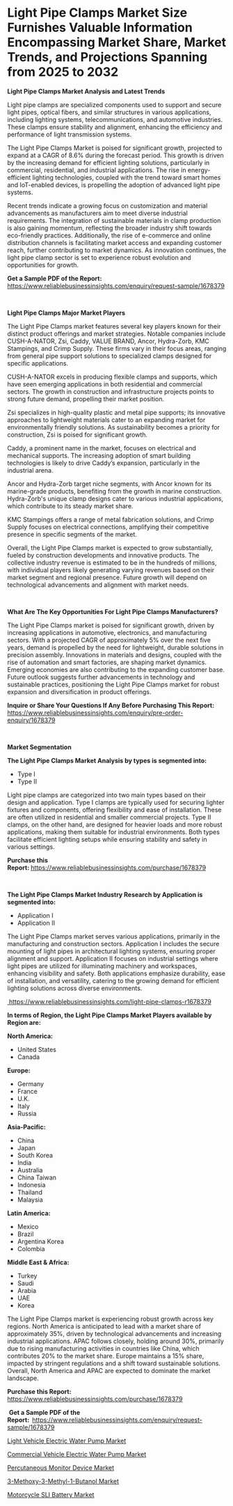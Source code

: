 <p><h1>Light Pipe Clamps Market Size Furnishes Valuable Information Encompassing Market Share, Market Trends, and Projections Spanning from 2025 to 2032</h1></p><p><strong>Light Pipe Clamps Market Analysis and Latest Trends</strong></p>
<p><p>Light pipe clamps are specialized components used to support and secure light pipes, optical fibers, and similar structures in various applications, including lighting systems, telecommunications, and automotive industries. These clamps ensure stability and alignment, enhancing the efficiency and performance of light transmission systems.</p><p>The Light Pipe Clamps Market is poised for significant growth, projected to expand at a CAGR of 8.6% during the forecast period. This growth is driven by the increasing demand for efficient lighting solutions, particularly in commercial, residential, and industrial applications. The rise in energy-efficient lighting technologies, coupled with the trend toward smart homes and IoT-enabled devices, is propelling the adoption of advanced light pipe systems.</p><p>Recent trends indicate a growing focus on customization and material advancements as manufacturers aim to meet diverse industrial requirements. The integration of sustainable materials in clamp production is also gaining momentum, reflecting the broader industry shift towards eco-friendly practices. Additionally, the rise of e-commerce and online distribution channels is facilitating market access and expanding customer reach, further contributing to market dynamics. As innovation continues, the light pipe clamp sector is set to experience robust evolution and opportunities for growth.</p></p>
<p><strong>Get a Sample PDF of the Report:&nbsp;</strong> <a href="https://www.reliablebusinessinsights.com/enquiry/request-sample/1678379?utm_campaign=1138&utm_medium=2&utm_source=Github&utm_content=ia&utm_term=24032025&utm_id=light-pipe-clamps">https://www.reliablebusinessinsights.com/enquiry/request-sample/1678379</a></p>
<p>&nbsp;</p>
<p><strong>Light Pipe Clamps Major Market Players</strong></p>
<p><p>The Light Pipe Clamps market features several key players known for their distinct product offerings and market strategies. Notable companies include CUSH-A-NATOR, Zsi, Caddy, VALUE BRAND, Ancor, Hydra-Zorb, KMC Stampings, and Crimp Supply. These firms vary in their focus areas, ranging from general pipe support solutions to specialized clamps designed for specific applications.</p><p>CUSH-A-NATOR excels in producing flexible clamps and supports, which have seen emerging applications in both residential and commercial sectors. The growth in construction and infrastructure projects points to strong future demand, propelling their market position.</p><p>Zsi specializes in high-quality plastic and metal pipe supports; its innovative approaches to lightweight materials cater to an expanding market for environmentally friendly solutions. As sustainability becomes a priority for construction, Zsi is poised for significant growth.</p><p>Caddy, a prominent name in the market, focuses on electrical and mechanical supports. The increasing adoption of smart building technologies is likely to drive Caddy’s expansion, particularly in the industrial arena.</p><p>Ancor and Hydra-Zorb target niche segments, with Ancor known for its marine-grade products, benefiting from the growth in marine construction. Hydra-Zorb's unique clamp designs cater to various industrial applications, which contribute to its steady market share.</p><p>KMC Stampings offers a range of metal fabrication solutions, and Crimp Supply focuses on electrical connections, amplifying their competitive presence in specific segments of the market.</p><p>Overall, the Light Pipe Clamps market is expected to grow substantially, fueled by construction developments and innovative products. The collective industry revenue is estimated to be in the hundreds of millions, with individual players likely generating varying revenues based on their market segment and regional presence. Future growth will depend on technological advancements and alignment with market needs.</p></p>
<p>&nbsp;</p>
<p><strong>What Are The Key Opportunities For Light Pipe Clamps Manufacturers?</strong></p>
<p><p>The Light Pipe Clamps market is poised for significant growth, driven by increasing applications in automotive, electronics, and manufacturing sectors. With a projected CAGR of approximately 5% over the next five years, demand is propelled by the need for lightweight, durable solutions in precision assembly. Innovations in materials and designs, coupled with the rise of automation and smart factories, are shaping market dynamics. Emerging economies are also contributing to the expanding customer base. Future outlook suggests further advancements in technology and sustainable practices, positioning the Light Pipe Clamps market for robust expansion and diversification in product offerings.</p></p>
<p><strong>Inquire or Share Your Questions If Any Before Purchasing This Report:</strong> <a href="https://www.reliablebusinessinsights.com/enquiry/pre-order-enquiry/1678379?utm_campaign=1138&utm_medium=2&utm_source=Github&utm_content=ia&utm_term=24032025&utm_id=light-pipe-clamps">https://www.reliablebusinessinsights.com/enquiry/pre-order-enquiry/1678379</a></p>
<p>&nbsp;</p>
<p><strong>Market Segmentation</strong></p>
<p><strong>The Light Pipe Clamps Market Analysis by types is segmented into:</strong></p>
<p><ul><li>Type I</li><li>Type II</li></ul></p>
<p><p>Light pipe clamps are categorized into two main types based on their design and application. Type I clamps are typically used for securing lighter fixtures and components, offering flexibility and ease of installation. These are often utilized in residential and smaller commercial projects. Type II clamps, on the other hand, are designed for heavier loads and more robust applications, making them suitable for industrial environments. Both types facilitate efficient lighting setups while ensuring stability and safety in various settings.</p></p>
<p><strong>Purchase this Report:&nbsp;</strong><a href="https://www.reliablebusinessinsights.com/purchase/1678379?utm_campaign=1138&utm_medium=2&utm_source=Github&utm_content=ia&utm_term=24032025&utm_id=light-pipe-clamps">https://www.reliablebusinessinsights.com/purchase/1678379</a></p>
<p>&nbsp;</p>
<p><strong>The Light Pipe Clamps Market Industry Research by Application is segmented into:</strong></p>
<p><ul><li>Application I</li><li>Application II</li></ul></p>
<p><p>The Light Pipe Clamps market serves various applications, primarily in the manufacturing and construction sectors. Application I includes the secure mounting of light pipes in architectural lighting systems, ensuring proper alignment and support. Application II focuses on industrial settings where light pipes are utilized for illuminating machinery and workspaces, enhancing visibility and safety. Both applications emphasize durability, ease of installation, and versatility, catering to the growing demand for efficient lighting solutions across diverse environments.</p></p>
<p><a href="https://www.reliablebusinessinsights.com/light-pipe-clamps-r1678379?utm_campaign=1138&utm_medium=2&utm_source=Github&utm_content=ia&utm_term=24032025&utm_id=light-pipe-clamps">&nbsp;https://www.reliablebusinessinsights.com/light-pipe-clamps-r1678379</a></p>
<p><strong>In terms of Region, the Light Pipe Clamps Market Players available by Region are:</strong></p>
<p>
    <p> <strong> North America: </strong>
        <ul>
            <li>United States</li>
            <li>Canada</li>
        </ul>
        </p> 
    <p> <strong> Europe: </strong>
        <ul>
            <li>Germany</li>
            <li>France</li>
            <li>U.K.</li>
            <li>Italy</li>
            <li>Russia</li>
        </ul>
        </p> 
    <p> <strong> Asia-Pacific: </strong>
        <ul>
            <li>China</li>
            <li>Japan</li>
            <li>South Korea</li>
            <li>India</li>
            <li>Australia</li>
            <li>China Taiwan</li>
            <li>Indonesia</li>
            <li>Thailand</li>
            <li>Malaysia</li>
        </ul>
        </p> 
    <p> <strong> Latin America: </strong>
        <ul>
            <li>Mexico</li>
            <li>Brazil</li>
            <li>Argentina Korea</li>
            <li>Colombia</li>
        </ul>
        </p> 
    <p> <strong> Middle East & Africa: </strong>
        <ul>
            <li>Turkey</li>
            <li>Saudi</li>
            <li>Arabia</li>
            <li>UAE</li>
            <li>Korea</li>
        </ul>
    </p>
    </p>
<p><p>The Light Pipe Clamps market is experiencing robust growth across key regions. North America is anticipated to lead with a market share of approximately 35%, driven by technological advancements and increasing industrial applications. APAC follows closely, holding around 30%, primarily due to rising manufacturing activities in countries like China, which contributes 20% to the market share. Europe maintains a 15% share, impacted by stringent regulations and a shift toward sustainable solutions. Overall, North America and APAC are expected to dominate the market landscape.</p></p>
<p><strong>Purchase this Report: </strong><a href="https://www.reliablebusinessinsights.com/purchase/1678379?utm_campaign=1138&utm_medium=2&utm_source=Github&utm_content=ia&utm_term=24032025&utm_id=light-pipe-clamps">https://www.reliablebusinessinsights.com/purchase/1678379</a></p>
<p>&nbsp;<strong>Get a Sample PDF of the Report:&nbsp;&nbsp;</strong><a href="https://www.reliablebusinessinsights.com/enquiry/request-sample/1678379?utm_campaign=1138&utm_medium=2&utm_source=Github&utm_content=ia&utm_term=24032025&utm_id=light-pipe-clamps">https://www.reliablebusinessinsights.com/enquiry/request-sample/1678379</a></p>
<p><strong></strong></p>
<p><p><a href="https://github.com/totrisammir/Market-Research-Report-List-1/blob/main/light-vehicle-electric-water-pump-market.md?utm_campaign=1138&utm_medium=2&utm_source=Github&utm_content=ia&utm_term=24032025&utm_id=light-pipe-clamps">Light Vehicle Electric Water Pump Market</a></p><p><a href="https://github.com/guyerkanakwu/Market-Research-Report-List-1/blob/main/commercial-vehicle-electric-water-pump-market.md?utm_campaign=1138&utm_medium=2&utm_source=Github&utm_content=ia&utm_term=24032025&utm_id=light-pipe-clamps">Commercial Vehicle Electric Water Pump Market</a></p><p><a href="https://github.com/latilsmickl8/Market-Research-Report-List-1/blob/main/percutaneous-monitor-device-market.md?utm_campaign=1138&utm_medium=2&utm_source=Github&utm_content=ia&utm_term=24032025&utm_id=light-pipe-clamps">Percutaneous Monitor Device Market</a></p><p><a href="https://github.com/tandepinho3p/Market-Research-Report-List-1/blob/main/3-methoxy-3-methyl-1-butanol-market.md?utm_campaign=1138&utm_medium=2&utm_source=Github&utm_content=ia&utm_term=24032025&utm_id=light-pipe-clamps">3-Methoxy-3-Methyl-1-Butanol Market</a></p><p><a href="https://github.com/haklagjbj/Market-Research-Report-List-1/blob/main/motorcycle-sli-battery-market.md?utm_campaign=1138&utm_medium=2&utm_source=Github&utm_content=ia&utm_term=24032025&utm_id=light-pipe-clamps">Motorcycle SLI Battery Market</a></p></p>